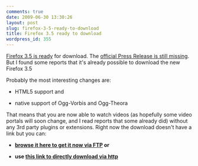 ```yaml
---
comments: true
date: 2009-06-30 13:30:26
layout: post
slug: firefox-3-5-ready-to-download
title: Firefox 3.5 ready to download
wordpress_id: 355
---
```


[Firefox 3.5 is ready](ftp://releases.mozilla.org/pub/mozilla.org/firefox/releases/3.5/) for download. The [official Press Release is still missing](http://www.mozilla.com/en-US/firefox/comingsoon/). But I found some reports that it's already possible to download the new Firefox 3.5

Probably the most interesting changes are:



	
  * HTML5 support and

	
  * native support of Ogg-Vorbis and Ogg-Theora


That means that you are now able to watch videos (as hopefully some video portals will soon change, and I read reports that some already did) without any 3rd party plugins or extensions. Right now the download doesn't have a link but you can:

	
  * **[browse it here to get it now via FTP](ftp://releases.mozilla.org/pub/mozilla.org/firefox/releases/3.5/) or**

	
  * **use [this link to directly download via http](http://download.mozilla.org/?product=firefox-3.5&os=linux&lang=en-US)**


